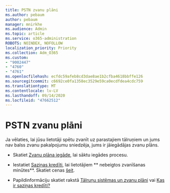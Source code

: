 ```yaml
---
title: PSTN zvanu plāni
ms.author: pebaum
author: pebaum
manager: mnirkhe
ms.audience: Admin
ms.topic: article
ms.service: o365-administration
ROBOTS: NOINDEX, NOFOLLOW
localization_priority: Priority
ms.collection: Adm_O365
ms.custom:
- "9002447"
- "4760"
- "4761"
ms.openlocfilehash: ecfdc59afeb8cd3dae8ae1b2cfba4618bbffe126
ms.sourcegitcommit: c6692ce0fa1358ec3529e59ca0ecdfdea4cdc759
ms.translationtype: MT
ms.contentlocale: lv-LV
ms.lasthandoff: 09/14/2020
ms.locfileid: "47662512"
---
```

# <a name="pstn-calling-plans"></a>PSTN zvanu plāni

Ja vēlaties, lai jūsu lietotāji spētu zvanīt uz parastajiem tālruņiem un jums nav balss zvanu pakalpojumu sniedzēja, jums ir jāiegādājas zvanu plāns.

- Skatiet [Zvanu plāna iegāde](https://docs.microsoft.com/MicrosoftTeams/calling-plans-for-office-365), lai sāktu iegādes procesu.

- Iestatiet [Saziņas kredīti](https://docs.microsoft.com/microsoftteams/set-up-communications-credits-for-your-organization), lai lietotājiem ** nebeigtos zvanīšanas minūtes**. Skatiet cenas [šeit](https://products.office.com/microsoft-teams/voice-calling). 

- Papildinformāciju skatiet rakstā [Tālruņu sistēmas un zvanu plāni](https://docs.microsoft.com/MicrosoftTeams/calling-plan-landing-page) vai [Kas ir saziņas kredīti?](https://docs.microsoft.com/microsoftteams/what-are-communications-credits)
